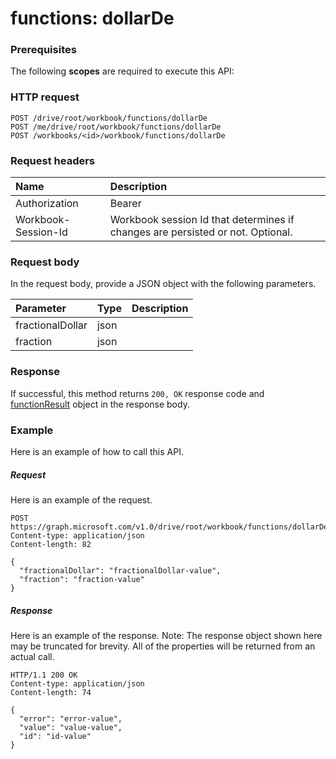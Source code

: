 # functions: dollarDe


### Prerequisites
The following **scopes** are required to execute this API: 
### HTTP request
<!-- { "blockType": "ignored" } -->
```http
POST /drive/root/workbook/functions/dollarDe
POST /me/drive/root/workbook/functions/dollarDe
POST /workbooks/<id>/workbook/functions/dollarDe

```
### Request headers
| Name       | Description|
|:---------------|:----------|
| Authorization  | Bearer <code>|
| Workbook-Session-Id  | Workbook session Id that determines if changes are persisted or not. Optional.|

### Request body
In the request body, provide a JSON object with the following parameters.

| Parameter	   | Type	|Description|
|:---------------|:--------|:----------|
|fractionalDollar|json||
|fraction|json||

### Response
If successful, this method returns `200, OK` response code and [functionResult](../resources/functionresult.md) object in the response body.

### Example
Here is an example of how to call this API.
##### Request
Here is an example of the request.
<!-- {
  "blockType": "request",
  "name": "functions_dollarde"
}-->
```http
POST https://graph.microsoft.com/v1.0/drive/root/workbook/functions/dollarDe
Content-type: application/json
Content-length: 82

{
  "fractionalDollar": "fractionalDollar-value",
  "fraction": "fraction-value"
}
```

##### Response
Here is an example of the response. Note: The response object shown here may be truncated for brevity. All of the properties will be returned from an actual call.
<!-- {
  "blockType": "response",
  "truncated": true,
  "@odata.type": "microsoft.graph.functionResult"
} -->
```http
HTTP/1.1 200 OK
Content-type: application/json
Content-length: 74

{
  "error": "error-value",
  "value": "value-value",
  "id": "id-value"
}
```

<!-- uuid: 8fcb5dbc-d5aa-4681-8e31-b001d5168d79
2015-10-25 14:57:30 UTC -->
<!-- {
  "type": "#page.annotation",
  "description": "functions: dollarDe",
  "keywords": "",
  "section": "documentation",
  "tocPath": ""
}-->